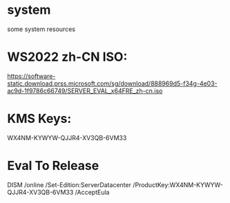 # system
some system resources

# WS2022 zh-CN ISO:
https://software-static.download.prss.microsoft.com/sg/download/888969d5-f34g-4e03-ac9d-1f9786c66749/SERVER_EVAL_x64FRE_zh-cn.iso

# KMS Keys:
WX4NM-KYWYW-QJJR4-XV3QB-6VM33

# Eval To Release
DISM /online /Set-Edition:ServerDatacenter /ProductKey:WX4NM-KYWYW-QJJR4-XV3QB-6VM33 /AcceptEula
